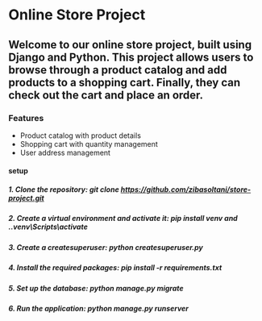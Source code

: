# Online Store Project

**Welcome to our online store project, built using Django and Python. This project allows users to browse through a product catalog and add products to a shopping cart. Finally, they can check out the cart and place an order.**
------------------
### Features
  +  Product catalog with product details
  +  Shopping cart with quantity management
  +  User address management
    
#### setup ####
 ##### 1. Clone the repository: git clone https://github.com/zibasoltani/store-project.git 
 ##### 2.  Create a virtual environment and activate it: pip install venv  and  .\.venv\Scripts\activate
 ##### 3.  Create a createsuperuser: python createsuperuser.py  
 ##### 4.  Install the required packages: pip install -r requirements.txt
 ##### 5.  Set up the database: python manage.py migrate
 ##### 6.  Run the application: python manage.py runserver
 



